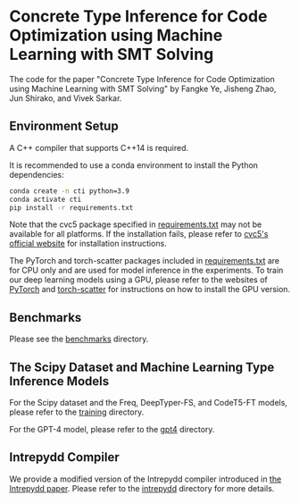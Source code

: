# Concrete Type Inference for Code Optimization using Machine Learning with SMT Solving

The code for the paper "Concrete Type Inference for Code Optimization using Machine Learning with SMT Solving" by Fangke Ye, Jisheng Zhao, Jun Shirako, and Vivek Sarkar.

## Environment Setup

A C++ compiler that supports C++14 is required.

It is recommended to use a conda environment to install the Python dependencies:
```bash
conda create -n cti python=3.9
conda activate cti
pip install -r requirements.txt
```

Note that the cvc5 package specified in [requirements.txt](requirements.txt) may not be available for all platforms. If the installation fails, please refer to [cvc5's official website](https://cvc5.github.io/) for installation instructions.

The PyTorch and torch-scatter packages included in [requirements.txt](requirements.txt) are for CPU only and are used for model inference in the experiments. To train our deep learning models using a GPU, please refer to the websites of [PyTorch](https://pytorch.org/) and [torch-scatter](https://github.com/rusty1s/pytorch_scatter) for instructions on how to install the GPU version.

## Benchmarks

Please see the [benchmarks](benchmarks) directory.

## The Scipy Dataset and Machine Learning Type Inference Models

For the Scipy dataset and the Freq, DeepTyper-FS, and CodeT5-FT models, please refer to the [training](training) directory.

For the GPT-4 model, please refer to the [gpt4](gpt4) directory.

## Intrepydd Compiler

We provide a modified version of the Intrepydd compiler introduced in [the Intrepydd paper](https://dl.acm.org/doi/10.1145/3426428.3426915). Please refer to the [intrepydd](intrepydd) directory for more details.
